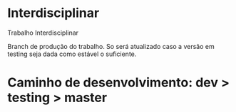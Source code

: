 # Interdisciplinar

Trabalho Interdisciplinar

Branch de produção do trabalho. So será atualizado caso a versão em testing seja dada como estável o suficiente.

Caminho de desenvolvimento: dev > testing > master
==========
